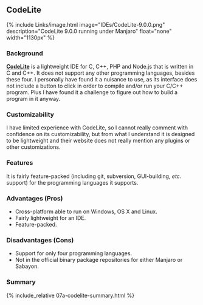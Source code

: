 ## CodeLite
{% include Links/image.html image="IDEs/CodeLite-9.0.0.png" description="CodeLite 9.0.0 running under Manjaro" float="none" width="1130px" %}

### Background
[**CodeLite**](http://codelite.org/) is a lightweight IDE for C, C++, PHP and Node.js that is written in C and C++. It does not support any other programming languages, besides these four. I personally have found it a nuisance to use, as its interface does not include a button to click in order to compile and/or run your C/C++ program. Plus I have found it a challenge to figure out how to build a program in it anyway.

### Customizability
I have limited experience with CodeLite, so I cannot really comment with confidence on its customizability, but from what I understand it is designed to be lightweight and their website does not really mention any plugins or other customizations.

### Features
It is fairly feature-packed (including git, subversion, GUI-building, *etc.* support) for the programming languages it supports.

### Advantages (Pros)
* Cross-platform able to run on Windows, OS X and Linux.
* Fairly lightweight for an IDE.
* Feature-packed.

### Disadvantages (Cons)
* Support for only four programming languages.
* Not in the official binary package repositories for either Manjaro or Sabayon.

### Summary
{% include_relative 07a-codelite-summary.html %}
